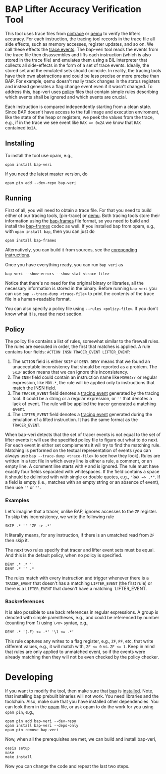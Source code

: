 # BAP Lifter Accuracy Verification Tool

This tool uses trace files from [pintrace] or [qemu] to verify the lifters accuracy. For each instruction, the tracing tool records in the trace file all side effects, such as memory accesses, register updates, and so on. We call these effects the [trace events][trace-events]. The bap-veri tool reads the events from the trace file then disassembles and lifts each instruction (which is also stored in the trace file) and emulates them using a BIL interpreter that collects all side-effects in the form of a set of trace events. Ideally, the stored set and the emulated sets should coincide. In reality, the tracing tools have their own abstractions and could be less precise or more precise than BAP. For example, qemu doesn't really track changes in the status registers and instead generates a flag change event even if it wasn't changed. To address this, bap-veri uses [policy](#policy) files that contain simple rules describing which events shall be ignored and which events are crucial. 

Each instruction is compared independently starting from a clean state. Since BAP doesn't have access to the full image and execution enviroment, like the state of the heap or registers, we peek the values from the trace, e.g., if in the trace we see event like `RAX => 0x2A` we know that `RAX` contained `0x2A`. 


## Installing

To install the tool use opam, e.g.,

```
opam install bap-veri
```

If you need the latest master version, do
```
opam pin add --dev-repo bap-veri
```


## Running 

First of all, you will need to obtain a trace file. For that you need to build either of our tracing tools, [pin-trace] or [qemu]. Both tracing tools store their information using the [bap-frames] file format, so you need to build and install the [bap-frames] codec as well. If you installed bap from opam, e.g., with `opam install bap`, then you can just do 
```
opam install bap-frames
```

Alternatively, you can build it from sources, see the [coreponding instructions](https://github.com/BinaryAnalysisPlatform/bap-frames#from-sources).

Once you have everything ready, you can run `bap veri` as

```
bap veri --show-errors --show-stat <trace-file>
```

Notice that there's no need for the original binary or libraries, all the necessary information is stored in the binary. Before running `bap veri` you can use `bap --trace-dump <trace-file>` to print the contents of the trace file in a human-readable format.

You can also specify a policy file using `--rules <policy-file>`. If you don't know what it is, read the next section. 

## Policy

The policy file contains a list of rules, somewhat similar to the firewall rules. The rules are executed in order, the first that matches is applied. A rule contains four fields: `ACTION INSN TRACER_EVENT LIFTER_EVENT`:

1. The `ACTION` field is either `SKIP` or `DENY`. `DENY` means that we found an unacceptable inconsistency that should be reported as a problem. The `SKIP` action means that we can ignore this inconsistency.
2. The `INSN` field could contain an instruction name like `MOV64rr` or regular expression, like `MOV.*`, the rule will be applied only to instructions that match the INSN field.
3. The `TRACER_EVENT` field denotes a [tracing event][trace-events] generated by the tracing tool. It could be a string or a regular expression, or `''` that denotes a lack of event. The rule will be applied the tracer generated a matching event. 
4. The `LIFTER_EVENT` field denotes a [tracing event][trace-events] generated during the emulation of a lifted instruction. It has the same format as the `TRACER_EVENT`.


When bap-veri detects that the set of tracer events is not equal to the set of lifter events it will use the specified policy file to figure out what to do next. For each event in either set complements it will try to find the matching rule. Matching is performed on the textual representation of events (you can always use `bap --trace-dump <trace-file>` to see how they look). Rules are written in a text file in which every line is either a rule, a comment, or an empty line. A comment line starts with `#` and is ignored. The rule must have exactly four fields separated with whitespaces. If the field contains a space it should be delimited with with single or double quotes, e.g.,  `"RAX => .*"`. If a field is empty (i.e., matches with an empty string or an absence of event), then use `''` or `""`. 

### Examples

Let's imagine that a tracer, unlike BAP, ignores accesses to the `ZF` register. To skip this inconsistency, we write the following rule
```
SKIP .* '' 'ZF -> .*'
```

It literally means, for any instruction, if there is an umatched read from `ZF` then skip it.

The next two rules specify that tracer and lifter event sets must be equal. And this is the default policy, when no policy is specified. 
```
DENY .* .* ''
DENY .* '' .*
```

The rules match with every instruction and trigger whenever there is a `TRACER_EVENT` that doesn't has a matching `LIFTER_EVENT` (the first rule) or there is a `LIFTER_EVENT` that doesn't have a matching `LIFTER_EVENT.


### Backreferences

It is also possible to use back references in regular expressions. A group is denoted with simple parentheses, e.g., and could be referenced by number (counting from 1) using `\<n>` syntax, e.g.,

```
DENY .* '(.F) <= .*' '\1 <= .*'
```

This rule captures any writes to a flag register, e.g., `ZF`, `PF`, etc, that write different values, e.g., it will match with, `ZF <= 0` vs. `ZF <= 1`. Keep in mind that rules are only applied to unmatched event, so if the events were already matching then they will not be even checked by the policy checker. 

# Developing

If you want to modify the tool, then make sure that [bap][bap] is [installed][bap-install]. Note, that installing bap prebuilt binaries will not work. You need libraries and the toolchain. Also, make sure that you have installed other dependencies. You can look them in the [opam](./opam) file, or ask opam to do the work for you using `opam pin`, e.g., 

```
opam pin add bap-veri --dev-repo
opam install bap-veri --deps-only
opam pin remove bap-veri
```

Now, when all the prerequisites are met, we can build and install bap-veri,

```
oasis setup
make
make install
```

Now you can change the code and repeat the last two steps. 

[trace-events]: https://binaryanalysisplatform.github.io/bap/api/master/bap-traces/Bap_traces/Std/index.html#trace-events
[pintrace]: https://github.com/BinaryAnalysisPlatform/bap-pintraces
[qemu]: https://github.com/BinaryAnalysisPlatform/qemu
[bap]: https://github.com/BinaryAnalysisPlatform/bap
[bap-install]: https://github.com/BinaryAnalysisPlatform/bap#from-sources
[bap-frames]: https://github.com/BinaryAnalysisPlatform/bap-frames
